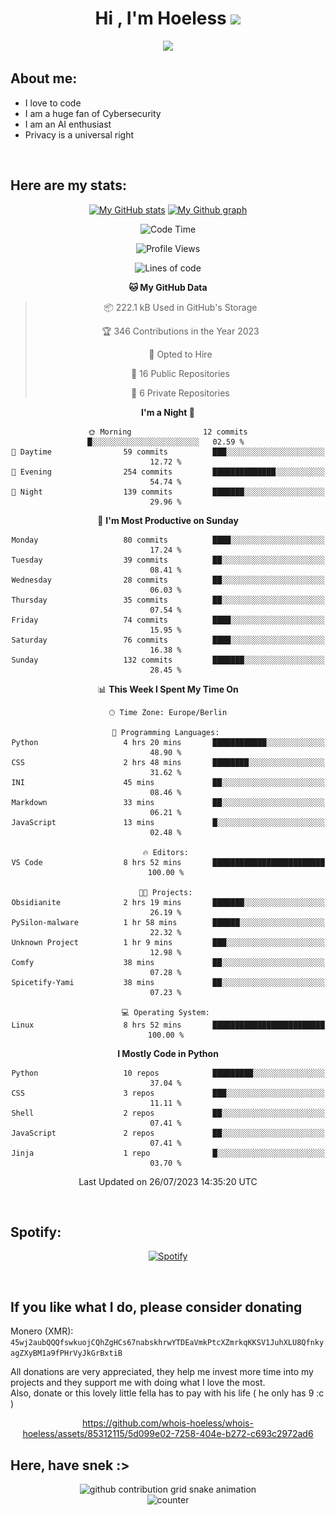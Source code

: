<h1 align="center">Hi , I'm Hoeless <img src="https://media.giphy.com/media/hvRJCLFzcasrR4ia7z/giphy.gif" width="35"></h1>
<p align="center">
  <a href="https://github.com/whois-hoeless"><img src="https://readme-typing-svg.demolab.com?font=Roboto+Mono&weight=300&size=28&duration=4000&pause=100&color=C109F7&center=true&vCenter=true&width=580&height=127&lines=I'm+a+programmer;I'm+an+AI+enthusiast;I'm+a+big+fan+of+Neural+Networks;I'm+interested+in+Computer+Science;I+love+Cybersecurity;By+the+way+I+use+Arch+%F0%9F%92%80"></a>
</p>

## About me:

- I love to code
- I am a huge fan of Cybersecurity
- I am an AI enthusiast
- Privacy is a universal right

<br>

## Here are my stats:

<div align="center">
    
 [![My GitHub stats](https://github-readme-stats.vercel.app/api?username=whois-hoeless&count_private=true&show_icons=true&theme=radical)](https://github.com/whois-hoeless)
 [![My Github graph](http://github-profile-summary-cards.vercel.app/api/cards/profile-details?username=whois-hoeless&theme=radical)](https://github.com/whois-hoeless)

<!--START_SECTION:waka-->
![Code Time](http://img.shields.io/badge/Code%20Time-80%20hrs%2039%20mins-blue)

![Profile Views](http://img.shields.io/badge/Profile%20Views-8-blue)

![Lines of code](https://img.shields.io/badge/From%20Hello%20World%20I%27ve%20Written-35.3%20thousand%20lines%20of%20code-blue)

**🐱 My GitHub Data** 

> 📦 222.1 kB Used in GitHub's Storage 
 > 
> 🏆 346 Contributions in the Year 2023
 > 
> 💼 Opted to Hire
 > 
> 📜 16 Public Repositories 
 > 
> 🔑 6 Private Repositories 
 > 
**I'm a Night 🦉** 

```text
🌞 Morning                12 commits          █░░░░░░░░░░░░░░░░░░░░░░░░   02.59 % 
🌆 Daytime                59 commits          ███░░░░░░░░░░░░░░░░░░░░░░   12.72 % 
🌃 Evening                254 commits         ██████████████░░░░░░░░░░░   54.74 % 
🌙 Night                  139 commits         ███████░░░░░░░░░░░░░░░░░░   29.96 % 
```
📅 **I'm Most Productive on Sunday** 

```text
Monday                   80 commits          ████░░░░░░░░░░░░░░░░░░░░░   17.24 % 
Tuesday                  39 commits          ██░░░░░░░░░░░░░░░░░░░░░░░   08.41 % 
Wednesday                28 commits          ██░░░░░░░░░░░░░░░░░░░░░░░   06.03 % 
Thursday                 35 commits          ██░░░░░░░░░░░░░░░░░░░░░░░   07.54 % 
Friday                   74 commits          ████░░░░░░░░░░░░░░░░░░░░░   15.95 % 
Saturday                 76 commits          ████░░░░░░░░░░░░░░░░░░░░░   16.38 % 
Sunday                   132 commits         ███████░░░░░░░░░░░░░░░░░░   28.45 % 
```


📊 **This Week I Spent My Time On** 

```text
🕑︎ Time Zone: Europe/Berlin

💬 Programming Languages: 
Python                   4 hrs 20 mins       ████████████░░░░░░░░░░░░░   48.90 % 
CSS                      2 hrs 48 mins       ████████░░░░░░░░░░░░░░░░░   31.62 % 
INI                      45 mins             ██░░░░░░░░░░░░░░░░░░░░░░░   08.46 % 
Markdown                 33 mins             ██░░░░░░░░░░░░░░░░░░░░░░░   06.21 % 
JavaScript               13 mins             █░░░░░░░░░░░░░░░░░░░░░░░░   02.48 % 

🔥 Editors: 
VS Code                  8 hrs 52 mins       █████████████████████████   100.00 % 

🐱‍💻 Projects: 
Obsidianite              2 hrs 19 mins       ███████░░░░░░░░░░░░░░░░░░   26.19 % 
PySilon-malware          1 hr 58 mins        ██████░░░░░░░░░░░░░░░░░░░   22.32 % 
Unknown Project          1 hr 9 mins         ███░░░░░░░░░░░░░░░░░░░░░░   12.98 % 
Comfy                    38 mins             ██░░░░░░░░░░░░░░░░░░░░░░░   07.28 % 
Spicetify-Yami           38 mins             ██░░░░░░░░░░░░░░░░░░░░░░░   07.23 % 

💻 Operating System: 
Linux                    8 hrs 52 mins       █████████████████████████   100.00 % 
```

**I Mostly Code in Python** 

```text
Python                   10 repos            █████████░░░░░░░░░░░░░░░░   37.04 % 
CSS                      3 repos             ███░░░░░░░░░░░░░░░░░░░░░░   11.11 % 
Shell                    2 repos             ██░░░░░░░░░░░░░░░░░░░░░░░   07.41 % 
JavaScript               2 repos             ██░░░░░░░░░░░░░░░░░░░░░░░   07.41 % 
Jinja                    1 repo              █░░░░░░░░░░░░░░░░░░░░░░░░   03.70 % 
```




 Last Updated on 26/07/2023 14:35:20 UTC
<!--END_SECTION:waka-->
</div>
<br>

## Spotify:

<div align="center">

[![Spotify](https://whois-hoeless.vercel.app/api/spotify?background_color=0d1117&border_color=090d13)](https://open.spotify.com/user/heanchenhorst)
</div>

<br>

## If you like what I do, please consider donating

Monero (XMR): ```45wj2aubQQQfswkuojCQhZgHCs67nabskhrwYTDEaVmkPtcXZmrkqKKSV1JuhXLU8QfnkyagZXyBM1a9fPHrVyJkGrBxtiB```

All donations are very appreciated, they help me invest more time into my projects and they support me with doing what I love the most.  
Also, donate or this lovely little fella has to pay with his life (  he only has 9 :c  )

<div align="center">


https://github.com/whois-hoeless/whois-hoeless/assets/85312115/5d099e02-7258-404e-b272-c693c2972ad6


</div>

## Here, have snek :>
<div align="center">
<picture>
  <source media="(prefers-color-scheme: dark)" srcset="https://raw.githubusercontent.com/whois-hoeless/whois-hoeless/output/github-contribution-grid-snake-dark.svg">
  <source media="(prefers-color-scheme: light)" srcset="https://raw.githubusercontent.com/whois-hoeless/whois-hoeless/output/github-contribution-grid-snake.svg">
  <img alt="github contribution grid snake animation" src="https://raw.githubusercontent.com/whois-hoeless/whois-hoeless/output/github-contribution-grid-snake.svg">
</div>

<div align="center">
  <img src="https://moe-counter.glitch.me/get/@hoeless_count?theme=rule34" alt="counter" />
</div>
